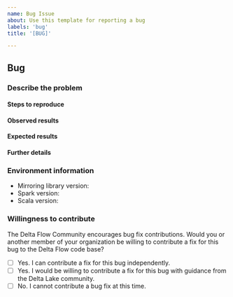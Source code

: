 ```yaml
---
name: Bug Issue
about: Use this template for reporting a bug
labels: 'bug'
title: '[BUG]'

---
```


## Bug

### Describe the problem

#### Steps to reproduce

<!--
Please include copy-pastable code snippets if possible.
1. _____
2. _____
3. _____
-->

#### Observed results

<!-- What happened?  This could be a description, log output, etc. -->

#### Expected results

<!-- What did you expect to happen? -->

#### Further details

<!--
Include any additional details that may be useful for diagnosing the problem here. If including tracebacks, please include the full traceback. Large logs and files should be attached.
-->

### Environment information

* Mirroring library version:
* Spark version:
* Scala version:

### Willingness to contribute

The Delta Flow Community encourages bug fix contributions. Would you or another member of your organization be willing to contribute a fix for this bug to the Delta Flow code base?

- [ ] Yes. I can contribute a fix for this bug independently.
- [ ] Yes. I would be willing to contribute a fix for this bug with guidance from the Delta Lake community.
- [ ] No. I cannot contribute a bug fix at this time.